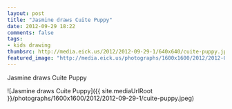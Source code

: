 ```yaml
---
layout: post
title: "Jasmine draws Cuite Puppy"
date: 2012-09-29 18:22
comments: false
tags:
- kids drawing
thumbsrc: http://media.eick.us/2012/2012-09-29-1/640x640/cuite-puppy.jpeg
featured_image: "http://media.eick.us/photographs/1600x1600/2012/2012-09-29-1/cuite-puppy.jpeg"
---
```

Jasmine draws Cuite Puppy

![Jasmine draws Cuite Puppy]({{ site.mediaUrlRoot }}/photographs/1600x1600/2012/2012-09-29-1/cuite-puppy.jpeg)

